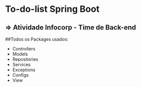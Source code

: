 # To-do-list Spring Boot
=> Atividade Infocorp - Time de Back-end
---
##Todos os Packages usados:
- Controllers
- Models
- Repositories
- Services
- Exceptions
- Configs
- View
  
